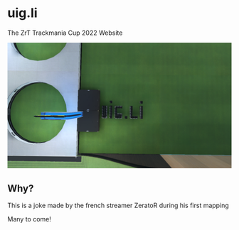 # uig.li
The ZrT Trackmania Cup 2022 Website

![uig.li](images/front.png)

## Why?

This is a joke made by the french streamer ZeratoR during his first mapping

Many to come!
